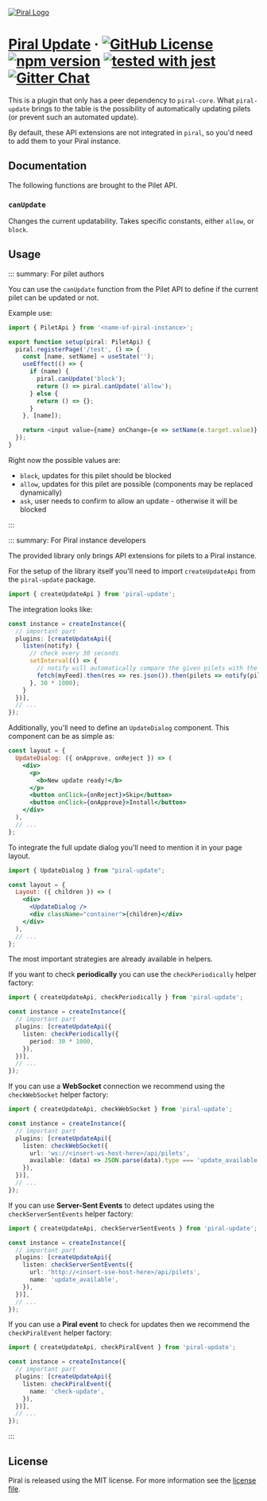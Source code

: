 [![Piral Logo](https://github.com/smapiot/piral/raw/master/docs/assets/logo.png)](https://piral.io)

# [Piral Update](https://piral.io) &middot; [![GitHub License](https://img.shields.io/badge/license-MIT-blue.svg)](https://github.com/smapiot/piral/blob/master/LICENSE) [![npm version](https://img.shields.io/npm/v/piral-update.svg?style=flat)](https://www.npmjs.com/package/piral-update) [![tested with jest](https://img.shields.io/badge/tested_with-jest-99424f.svg)](https://jestjs.io) [![Gitter Chat](https://badges.gitter.im/gitterHQ/gitter.png)](https://gitter.im/piral-io/community)

This is a plugin that only has a peer dependency to `piral-core`. What `piral-update` brings to the table is the possibility of automatically updating pilets (or prevent such an automated update).

By default, these API extensions are not integrated in `piral`, so you'd need to add them to your Piral instance.

## Documentation

The following functions are brought to the Pilet API.

### `canUpdate`

Changes the current updatability. Takes specific constants, either `allow`, or `block`.

## Usage

::: summary: For pilet authors

You can use the `canUpdate` function from the Pilet API to define if the current pilet can be updated or not.

Example use:

```ts
import { PiletApi } from '<name-of-piral-instance>';

export function setup(piral: PiletApi) {
  piral.registerPage('/test', () => {
    const [name, setName] = useState('');
    useEffect(() => {
      if (name) {
        piral.canUpdate('block');
        return () => piral.canUpdate('allow');
      } else {
        return () => {};
      }
    }, [name]);

    return <input value={name} onChange={e => setName(e.target.value)} />;
  });
}
```

Right now the possible values are:

- `block`, updates for this pilet should be blocked
- `allow`, updates for this pilet are possible (components may be replaced dynamically)
- `ask`, user needs to confirm to allow an update - otherwise it will be blocked

:::

::: summary: For Piral instance developers

The provided library only brings API extensions for pilets to a Piral instance.

For the setup of the library itself you'll need to import `createUpdateApi` from the `piral-update` package.

```ts
import { createUpdateApi } from 'piral-update';
```

The integration looks like:

```ts
const instance = createInstance({
  // important part
  plugins: [createUpdateApi({
    listen(notify) {
      // check every 30 seconds
      setInterval(() => {
        // notify will automatically compare the given pilets with the available ones
        fetch(myFeed).then(res => res.json()).then(pilets => notify(pilets));
      }, 30 * 1000);
    }
  })],
  // ...
});
```

Additionally, you'll need to define an `UpdateDialog` component. This component can be as simple as:

```jsx
const layout = {
  UpdateDialog: ({ onApprove, onReject }) => (
    <div>
      <p>
        <b>New update ready!</b>
      </p>
      <button onClick={onReject}>Skip</button>
      <button onClick={onApprove}>Install</button>
    </div>
  ),
  // ...
};
```

To integrate the full update dialog you'll need to mention it in your page layout.

```jsx
import { UpdateDialog } from "piral-update";

const layout = {
  Layout: ({ children }) => (
    <div>
      <UpdateDialog />
      <div className="container">{children}</div>
    </div>
  ),
  // ...
};
```

The most important strategies are already available in helpers.

If you want to check **periodically** you can use the `checkPeriodically` helper factory:

```ts
import { createUpdateApi, checkPeriodically } from 'piral-update';

const instance = createInstance({
  // important part
  plugins: [createUpdateApi({
    listen: checkPeriodically({
      period: 30 * 1000,
    }),
  })],
  // ...
});
```

If you can use a **WebSocket** connection we recommend using the `checkWebSocket` helper factory:

```ts
import { createUpdateApi, checkWebSocket } from 'piral-update';

const instance = createInstance({
  // important part
  plugins: [createUpdateApi({
    listen: checkWebSocket({
      url: 'ws://<insert-ws-host-here>/api/pilets',
      available: (data) => JSON.parse(data).type === 'update_available',
    }),
  })],
  // ...
});
```

If you can use **Server-Sent Events** to detect updates using the `checkServerSentEvents` helper factory:

```ts
import { createUpdateApi, checkServerSentEvents } from 'piral-update';

const instance = createInstance({
  // important part
  plugins: [createUpdateApi({
    listen: checkServerSentEvents({
      url: 'http://<insert-sse-host-here>/api/pilets',
      name: 'update_available',
    }),
  })],
  // ...
});
```

If you can use a **Piral event** to check for updates then we recommend the `checkPiralEvent` helper factory:

```ts
import { createUpdateApi, checkPiralEvent } from 'piral-update';

const instance = createInstance({
  // important part
  plugins: [createUpdateApi({
    listen: checkPiralEvent({
      name: 'check-update',
    }),
  })],
  // ...
});
```

:::

## License

Piral is released using the MIT license. For more information see the [license file](./LICENSE).
